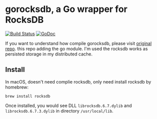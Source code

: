 # gorocksdb, a Go wrapper for RocksDB

[![Build Status](https://travis-ci.org/tecbot/gorocksdb.svg)](https://travis-ci.org/tecbot/gorocksdb) [![GoDoc](https://godoc.org/github.com/tecbot/gorocksdb?status.svg)](http://godoc.org/github.com/tecbot/gorocksdb)

If you want to understand how compile gorocksdb, please visit [original repo](http://github.com/tecbot/gorocksdb). this repo adding the go module. I'm used the rocksdb works as persisted storage in my distributed cache.

## Install
In macOS, doesn't need complie rocksdb, only need install rocksdb by homebrew:
```
brew install rocksdb
```
Once installed, you would see DLL `librocksdb.6.7.dylib` and `librocksdb.6.7.3.dylib` in directory `/usr/local/lib`.
